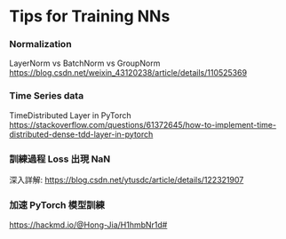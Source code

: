 # Tips for Training NNs

### Normalization
LayerNorm vs BatchNorm vs GroupNorm
https://blog.csdn.net/weixin_43120238/article/details/110525369

### Time Series data
TimeDistributed Layer in PyTorch
https://stackoverflow.com/questions/61372645/how-to-implement-time-distributed-dense-tdd-layer-in-pytorch

### 訓練過程 Loss 出現 NaN

深入詳解: https://blog.csdn.net/ytusdc/article/details/122321907

### 加速 PyTorch 模型訓練
https://hackmd.io/@Hong-Jia/H1hmbNr1d#

